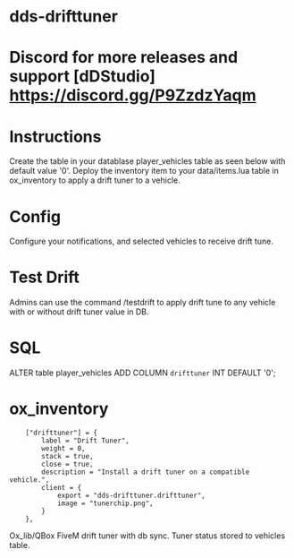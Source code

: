 # dds-drifttuner

# Discord for more releases and support [dDStudio] https://discord.gg/P9ZzdzYaqm

# Instructions
Create the table in your datablase player_vehicles table as seen below with default value '0'.  Deploy 
the inventory item to your data/items.lua table in ox_inventory to apply a drift tuner to a vehicle.

# Config
Configure your notifications, and selected vehicles to receive drift tune.

# Test Drift
Admins can use the command /testdrift to apply drift tune to any vehicle with or without drift tuner value in DB.

# SQL
ALTER table player_vehicles
	ADD COLUMN `drifttuner` INT DEFAULT '0';

# ox_inventory
		["drifttuner"] = {
			label = "Drift Tuner",
			weight = 0,
			stack = true,
			close = true,
			description = "Install a drift tuner on a compatible vehicle.",
			client = {
				export = "dds-drifttuner.drifttuner",
				image = "tunerchip.png",
			}
		},

Ox_lib/QBox FiveM drift tuner with db sync.  Tuner status stored to vehicles table.
